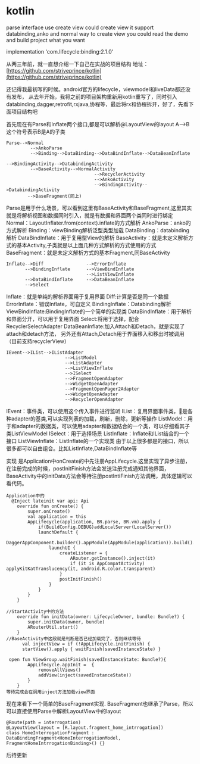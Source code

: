 # kotlin
parse interface use create view could create view
it support databinding,anko and normal way to create view
you could read the demo and build project what you want 

implementation 'com.lifecycle:binding:2.1.0'


从两三年前，就一直想介绍一下自己在实战的项目结构
地址：[https://github.com/striveprince/kotlin](https://github.com/striveprince/kotlin)

还记得我最初写的时候。android官方的lifecycle，viewmodel和liveData都还没有发布，
从去年开始，我将之前的项目架构重新用kotlin重写了，同时引入databinding,dagger,retrofit,rxjava,协程等，最后将rx和协程拆开，好了，先看下面项目结构吧

首先现在有Parse和Inflate两个接口,都是可以解析@LayoutView的layout
A-->B这个符号表示B是A的子类
```
Parse-->Normal
         -->AnkoParse 
         -->Binding-->DataBinding-->DataBindInflate-->DataBeanInflate
                                                                            -->BindingActivity-->DatabindingActivity
         -->BaseActivity-->NormalActivity
                                 -->RecyclerActivity
                                 -->AnkoActivity
                                 -->BindingActivity-->DatabindingActivity
        -->BaseFragment(同上)
```
Parse是用于什么场景，可以看到这里有BaseActivity和BaseFragment,这里其实就是将解析视图和数据同时引入，就是有数据和界面两个类同时进行绑定
Normal：LayoutInflater.from(context).inflate的方式解析
AnkoParse：anko的方式解析
Binding：viewBinding解析泛型类型加载
DataBinding：databinding解析
DataBindInflate：用于复用型View的解析
BaseActivity：就是未定义解析方式的基本Activity,子类就是以上面几种方式解析的方式使用的方式
BaseFragment：就是未定义解析方式的基本Fragment,同BaseActivity
```
Inflate-->Diff                -->ErrorInflate
       -->BindingInflate      -->ViewBindInflate
                              -->ListViewInflate
       -->DataBindInflate     -->DataBeanInflate
       -->Select
```
Inflate：就是单纯的解析界面用于复用界面
Diff:计算是否是同一个数据
ErrorInflate：错误Inflate，可自定义
BindingInflate：Databinding解析
ViewBindInflate:BindingInflate的一个简单的实现类
DataBindInflate：用于解析和界面分开，可以用于复用界面
Select:将用于选择，配合RecyclerSelectAdapter
DataBeanInflate:加入Attach和Detach，就是实现了attach和detach方法，
另外还有Attach,Detach用于界面移入和移出时被调用（目前支持recyclerView）
```
IEvent-->IList-->IListAdapter
                      -->ListModel
                      -->ListAdapter
                      -->ListViewInflate
                      -->ISelect
                      -->FragmentOpenAdapter
                      -->WidgetOpenAdapter
                      -->FragmentOpenPager2Adapter
                      -->WidgetOpenAdapter
                      -->RecyclerOpenAdapter
```
IEvent：事件类，可以使用这个传入事件进行监听
IList：复用界面事件类，是各种adapter的基类,可以实现列表的加载，刷新，删除，更新等操作
ListModel：用于和adapter的数据类，可以使用adapter和数据结合的一个类，可以仔细看其子类ListViewModel
ISelect：用于选择场景
ListInflate：Inflate和IList结合的一个接口
ListViewInflate：ListInflate的一个实现类
由于以上很多都是的接口，所以很多都可以自由组合。比如ListInflate,DataBindInflate等

实现
  是Application中onCreate的中先注册AppLifecycle.这里实现了异步注册，在注册完成的时候，postInitFinish方法会发送注册完成通知其他界面，BaseActivity中的initData方法会等待注册postIntiFinish方法调用，具体逻辑可以看代码。
```
Application中的
  @Inject lateinit var api: Api
    override fun onCreate() {
        super.onCreate()
        val application = this
        AppLifecycle(application, BR.parse, BR.vm).apply {
            if(BuildConfig.DEBUG)addLocalServer(LocalServer())
            launchDefault {
                DaggerAppComponent.builder().appModule(AppModule(application)).build().inject(application)
                launchUI {
                    createListener = {
                        ARouter.getInstance().inject(it)
                        if (it is AppCompatActivity) applyKitKatTranslucency(it, android.R.color.transparent)
                    }
                    postInitFinish()
                }
            }
        }
    }

//StartActivity中的方法
    override fun initData(owner: LifecycleOwner, bundle: Bundle?) {
        super.initData(owner, bundle)
        ARouterUtil.start()
    }
//BaseActivity中这段就是判断是否已经加载完了，否则继续等待
      val injectView = if (!AppLifecycle.initFinish) {
      startView().apply { waitFinish(savedInstanceState) }

 open fun ViewGroup.waitFinish(savedInstanceState: Bundle?){
        AppLifecycle.appInit =  {
            removeAllViews()
            addView(inject(savedInstanceState))
        }
    }
等待完成会在调用inject方法加载view界面

```

现在来看下一个简单的BaseFragment实现.
BaseFragment也继承了Parse，所以可以直接使用Parse中解析LayoutView中的layout
```
@Route(path = interrogation)
@LayoutView(layout = [R.layout.fragment_home_intrrogation])
class HomeInterrogationFragment : DataBindingFragment<HomeInterrogationModel, FragmentHomeIntrrogationBinding>() {}
```
后待更新


















